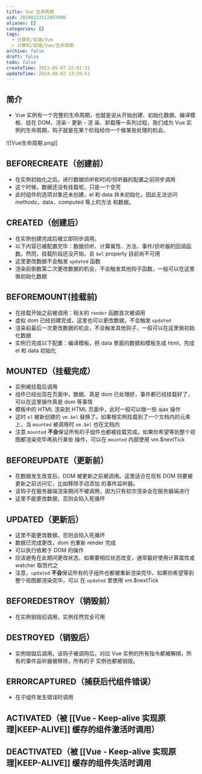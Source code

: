 ```yaml
---
title: Vue 生命周期
uid: 20240123112807090
aliases: []
categories: []
tags:
  - 计算机/前端/Vue
  - 计算机/前端/Vue/生命周期
archive: false
draft: false
todo: false
createTime: 2023-05-07 22:01:31
updateTime: 2024-08-02 13:59:51
---
```


## 简介

- Vue 实例有一个完整的生命周期，也就是说从开始创建、初始化数据、编译模板、挂在 DOM、渲染 - 更新 - 渲
  染、卸载等一系列过程，我们成为 Vue 实例的生命周期，钩子就是在某个阶段给你一个做某些处理的机会。

![[Vue生命周期.png]]

## BEFORECREATE（创建前）

- 在实例初始化之后，进行数据侦听和时间/侦听器的配置之前同步调用
- 这个时候，数据还没有挂载呢，只是一个空壳
- 此时组件的选项对象还未创建，el 和 data 并未初始化，因此无法访问 methods，data，computed 等上的方法
  和数据。

## CREATED（创建后）

- 在实例创建完成后被立即同步调用。
- 以下内容已被配置完毕：数据侦听、计算属性、方法、事件/侦听器的回调函数。然而，挂载阶段还没开始，且
  `$el` property 目前尚不可用
- 这里更改数据不会触发 `updated` 函数
- 渲染前倒数第二次更改数据的机会，不会触发其他钩子函数，一般可以在这里做初始化数据

## BEFOREMOUNT(挂载前)

- 在挂载开始之前被调用：相关的 `render` 函数首次被调用
- 虚拟 dom 已经创建完成，这里也可以更改数据，不会触发 `updated`
- 渲染前最后一次更改数据的机会，不会触发其他钩子，一般可以在这里做初始化数据
- 实例已完成以下配置：编译模板，把 data 里面的数据和模板生成 html，完成 el 和 data 初始化

## MOUNTED（挂载完成）

- 实例被挂载后调用
- 组件已经出现在页面中，数据、真是 dom 已处理好，事件都已经挂载好了，可以在这里操作真是 dom 等事情
- 模板中的 HTML 渲染到 HTML 页面中，此时一般可以做一些 ajax 操作
- 这时 `el` 被新创建的 `vm.$el` 替换了。如果根实例挂载到了一个文档内的元素上，当 `mounted` 被调用时
  `vm.$el` 也在文档内
- 注意 `mounted` **不会**保证所有的子组件也都被挂载完成。如果你希望等到整个视图都渲染完毕再执行某些
  操作，可以在 `mounted` 内部使用 vm.$nextTick

## BEFOREUPDATE（更新前）

- 在数据发生改变后，DOM 被更新之前被调用。这里适合在现有 DOM 将要被更新之前访问它，比如移除手动添加
  的事件监听器。
- 该钩子在服务器端渲染期间不被调用，因为只有初次渲染会在服务器端进行
- 这里不能更改数据，否则会陷入死循环

## UPDATED（更新后）

- 这里不能更改数据，否则会陷入死循环
- 数据已完成更改，dom 也重新 render 完成
- 可以执行依赖于 DOM 的操作
- 应该避免在此期间更改状态。如果要相应状态改变，通常最好使用计算属性或 watcher 取而代之
- 注意，`updated` **不会**保证所有的子组件也都被重新渲染完毕。如果你希望等到整个视图都渲染完毕，可以
  在 `updated` 里使用 vm.$nextTick

## BEFOREDESTROY（销毁前）

- 在实例销毁前调用，实例任然完全可用

## DESTROYED（销毁后）

- 实例销毁后调用。该钩子被调用后，对应 Vue 实例的所有指令都被解绑，所有的事件监听器被移除，所有的子
  实例也都被销毁。

## ERRORCAPTURED（捕获后代组件错误）

- 在子组件发生错误时调用

## ACTIVATED（被 [[Vue - Keep-alive 实现原理|KEEP-ALIVE]] 缓存的组件激活时调用）

## DEACTIVATED（被 [[Vue - Keep-alive 实现原理|KEEP-ALIVE]] 缓存的组件失活时调用
